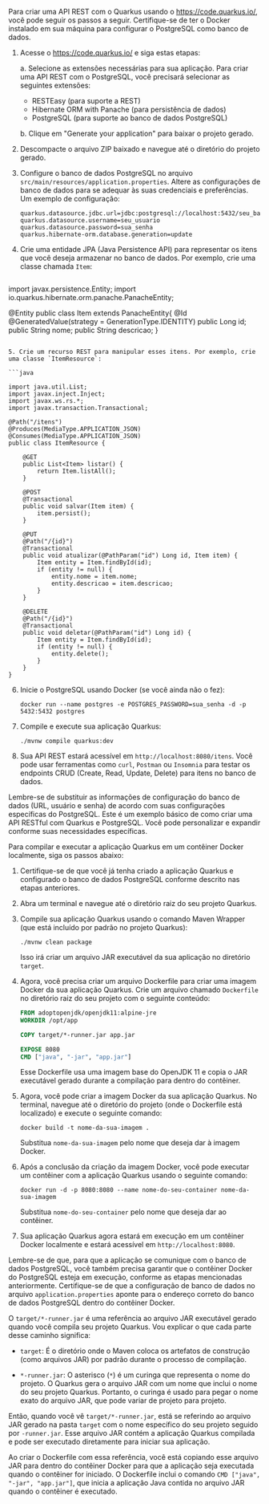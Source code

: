 Para criar uma API REST com o Quarkus usando o https://code.quarkus.io/, você pode seguir os passos a seguir. Certifique-se de ter o Docker instalado em sua máquina para configurar o PostgreSQL como banco de dados.

1. Acesse o https://code.quarkus.io/ e siga estas etapas:

   a. Selecione as extensões necessárias para sua aplicação. Para criar uma API REST com o PostgreSQL, você precisará selecionar as seguintes extensões:
   
      - RESTEasy (para suporte a REST)
      - Hibernate ORM with Panache (para persistência de dados)
      - PostgreSQL (para suporte ao banco de dados PostgreSQL)

   b. Clique em "Generate your application" para baixar o projeto gerado.

2. Descompacte o arquivo ZIP baixado e navegue até o diretório do projeto gerado.

3. Configure o banco de dados PostgreSQL no arquivo `src/main/resources/application.properties`. Altere as configurações de banco de dados para se adequar às suas credenciais e preferências. Um exemplo de configuração:

   ```
   quarkus.datasource.jdbc.url=jdbc:postgresql://localhost:5432/seu_banco_de_dados
   quarkus.datasource.username=seu_usuario
   quarkus.datasource.password=sua_senha
   quarkus.hibernate-orm.database.generation=update
   ```

4. Crie uma entidade JPA (Java Persistence API) para representar os itens que você deseja armazenar no banco de dados. Por exemplo, crie uma classe chamada `Item`:

   ```java
   
import javax.persistence.Entity;
import io.quarkus.hibernate.orm.panache.PanacheEntity;

   @Entity
   public class Item extends PanacheEntity{
       @Id
       @GeneratedValue(strategy = GenerationType.IDENTITY)
       public Long id;
       public String nome;
       public String descricao;
   }
   ```

5. Crie um recurso REST para manipular esses itens. Por exemplo, crie uma classe `ItemResource`:

   ```java

import java.util.List;
import javax.inject.Inject;
import javax.ws.rs.*;
import javax.transaction.Transactional;

   @Path("/itens")
   @Produces(MediaType.APPLICATION_JSON)
   @Consumes(MediaType.APPLICATION_JSON)
   public class ItemResource {

       @GET
       public List<Item> listar() {
           return Item.listAll();
       }

       @POST
       @Transactional
       public void salvar(Item item) {
           item.persist();
       }

       @PUT
       @Path("/{id}")
       @Transactional
       public void atualizar(@PathParam("id") Long id, Item item) {
           Item entity = Item.findById(id);
           if (entity != null) {
               entity.nome = item.nome;
               entity.descricao = item.descricao;
           }
       }

       @DELETE
       @Path("/{id}")
       @Transactional
       public void deletar(@PathParam("id") Long id) {
           Item entity = Item.findById(id);
           if (entity != null) {
               entity.delete();
           }
       }
   }
   ```

6. Inicie o PostgreSQL usando Docker (se você ainda não o fez):

   ```
   docker run --name postgres -e POSTGRES_PASSWORD=sua_senha -d -p 5432:5432 postgres
   ```

7. Compile e execute sua aplicação Quarkus:

   ```
   ./mvnw compile quarkus:dev
   ```

8. Sua API REST estará acessível em `http://localhost:8080/itens`. Você pode usar ferramentas como `curl`, `Postman` ou `Insomnia` para testar os endpoints CRUD (Create, Read, Update, Delete) para itens no banco de dados.

Lembre-se de substituir as informações de configuração do banco de dados (URL, usuário e senha) de acordo com suas configurações específicas do PostgreSQL. Este é um exemplo básico de como criar uma API RESTful com Quarkus e PostgreSQL. Você pode personalizar e expandir conforme suas necessidades específicas.

Para compilar e executar a aplicação Quarkus em um contêiner Docker localmente, siga os passos abaixo:

1. Certifique-se de que você já tenha criado a aplicação Quarkus e configurado o banco de dados PostgreSQL conforme descrito nas etapas anteriores.

2. Abra um terminal e navegue até o diretório raiz do seu projeto Quarkus.

3. Compile sua aplicação Quarkus usando o comando Maven Wrapper (que está incluído por padrão no projeto Quarkus):

   ```
   ./mvnw clean package
   ```

   Isso irá criar um arquivo JAR executável da sua aplicação no diretório `target`.

4. Agora, você precisa criar um arquivo Dockerfile para criar uma imagem Docker da sua aplicação Quarkus. Crie um arquivo chamado `Dockerfile` no diretório raiz do seu projeto com o seguinte conteúdo:

   ```Dockerfile
   FROM adoptopenjdk/openjdk11:alpine-jre
   WORKDIR /opt/app

   COPY target/*-runner.jar app.jar

   EXPOSE 8080
   CMD ["java", "-jar", "app.jar"]
   ```

   Esse Dockerfile usa uma imagem base do OpenJDK 11 e copia o JAR executável gerado durante a compilação para dentro do contêiner.

5. Agora, você pode criar a imagem Docker da sua aplicação Quarkus. No terminal, navegue até o diretório do projeto (onde o Dockerfile está localizado) e execute o seguinte comando:

   ```
   docker build -t nome-da-sua-imagem .
   ```

   Substitua `nome-da-sua-imagem` pelo nome que deseja dar à imagem Docker.

6. Após a conclusão da criação da imagem Docker, você pode executar um contêiner com a aplicação Quarkus usando o seguinte comando:

   ```
   docker run -d -p 8080:8080 --name nome-do-seu-container nome-da-sua-imagem
   ```

   Substitua `nome-do-seu-container` pelo nome que deseja dar ao contêiner.

7. Sua aplicação Quarkus agora estará em execução em um contêiner Docker localmente e estará acessível em `http://localhost:8080`.

Lembre-se de que, para que a aplicação se comunique com o banco de dados PostgreSQL, você também precisa garantir que o contêiner Docker do PostgreSQL esteja em execução, conforme as etapas mencionadas anteriormente. Certifique-se de que a configuração de banco de dados no arquivo `application.properties` aponte para o endereço correto do banco de dados PostgreSQL dentro do contêiner Docker.

O `target/*-runner.jar` é uma referência ao arquivo JAR executável gerado quando você compila seu projeto Quarkus. Vou explicar o que cada parte desse caminho significa:

- `target`: É o diretório onde o Maven coloca os artefatos de construção (como arquivos JAR) por padrão durante o processo de compilação.

- `*-runner.jar`: O asterisco (`*`) é um curinga que representa o nome do projeto. O Quarkus gera o arquivo JAR com um nome que inclui o nome do seu projeto Quarkus. Portanto, o curinga é usado para pegar o nome exato do arquivo JAR, que pode variar de projeto para projeto.

Então, quando você vê `target/*-runner.jar`, está se referindo ao arquivo JAR gerado na pasta `target` com o nome específico do seu projeto seguido por `-runner.jar`. Esse arquivo JAR contém a aplicação Quarkus compilada e pode ser executado diretamente para iniciar sua aplicação.

Ao criar o Dockerfile com essa referência, você está copiando esse arquivo JAR para dentro do contêiner Docker para que a aplicação seja executada quando o contêiner for iniciado. O Dockerfile inclui o comando `CMD ["java", "-jar", "app.jar"]`, que inicia a aplicação Java contida no arquivo JAR quando o contêiner é executado.
